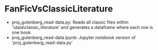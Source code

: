 # FanFicVsClassicLiterature

- proj_gutenberg_read-data.py: Reads all classic files within '\data\classic_literature' and generates a dataframe where each row is one book.
- proj_gutenberg_read-data.ipynb: Jupyter notebook version of 'proj_gutenberg_read-data.py'
